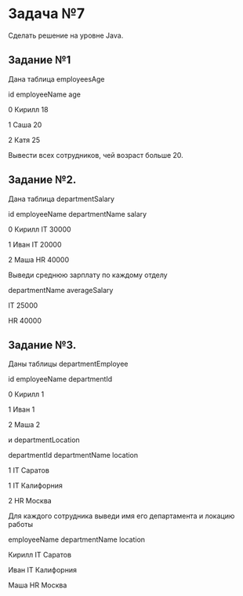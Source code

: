 # Задача №7

Сделать решение на уровне Java.

## Задание №1

Дана таблица employeesAge

id employeeName age

0 Кирилл 18

1 Саша 20

2 Катя 25

Вывести всех сотрудников, чей возраст больше 20.


## Задание №2. 

Дана таблица departmentSalary

id employeeName departmentName salary

0 Кирилл IT 30000

1 Иван IT 20000

2 Маша HR 40000

Выведи среднюю зарплату по каждому отделу

departmentName averageSalary

IT 25000

HR 40000


## Задание №3. 

Даны таблицы departmentEmployee

id employeeName departmentId

0 Кирилл 1

1 Иван 1

2 Маша 2

и departmentLocation

departmentId departmentName location

1 IT Саратов

1 IT Калифорния

2 HR Москва

Для каждого сотрудника выведи имя его департамента и локацию работы

employeeName departmentName location

Кирилл IT Саратов

Иван IT Калифорния

Маша HR Москва